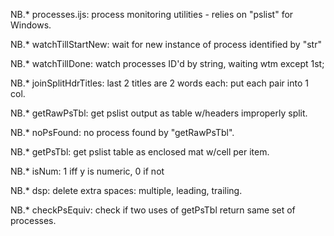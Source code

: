 NB.* processes.ijs: process monitoring utilities - relies on "pslist" for Windows.

NB.* watchTillStartNew: wait for new instance of process identified by "str"

NB.* watchTillDone: watch processes ID'd by string, waiting wtm except 1st;

NB.* joinSplitHdrTitles: last 2 titles are 2 words each: put each pair into 1 col.

NB.* getRawPsTbl: get pslist output as table w/headers improperly split.

NB.* noPsFound: no process found by "getRawPsTbl".

NB.* getPsTbl: get pslist table as enclosed mat w/cell per item.

NB.* isNum: 1 iff y is numeric, 0 if not

NB.* dsp: delete extra spaces: multiple, leading, trailing.

NB.* checkPsEquiv: check if two uses of getPsTbl return same set of processes.

